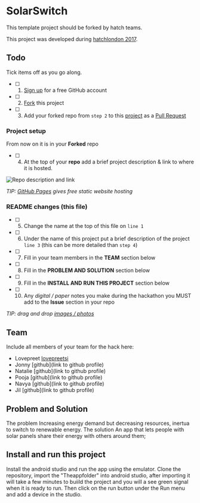 # SolarSwitch


This template project should be forked by hatch teams.

This project was developed during [hatchlondon 2017](http://hatchlondon.io).

## Todo

Tick items off as you go along.

- [ ] 1. [Sign up](https://help.github.com/articles/signing-up-for-a-new-github-account/) for a free GitHub account
- [ ] 2. [Fork](https://help.github.com/articles/fork-a-repo/) this project
- [ ] 3. Add your forked repo from `step 2` to this [project](https://github.com/SheCanCodeHQ/hatchlondon-2017-projects) as a [Pull Request](https://help.github.com/articles/about-pull-requests/)

### Project setup

From now on it is in your **Forked** repo

- [ ] 4. At the top of your **repo** add a brief project description & link to where it is hosted.

![Repo description and link](https://user-images.githubusercontent.com/624760/33160443-57e86a96-d014-11e7-8488-52592fc69a81.png)

*TIP: [GitHub Pages](https://pages.github.com) gives free static website hosting*

### README changes (this file)

- [ ] 5. Change the name at the top of this file on `line 1`
- [ ] 6. Under the name of this project put a brief description of the project `line 3` (this can be more detailed than `step 4`)
- [ ] 7. Fill in your team members in the **TEAM** section below
- [ ] 8. Fill in the **PROBLEM AND SOLUTION** section below
- [ ] 9. Fill in the **INSTALL AND RUN THIS PROJECT** section below
- [ ] 10. Any *digital / paper* notes you make during the hackathon you MUST add to the **Issue** section in your repo

*TIP: drag and drop [images / photos](https://help.github.com/articles/file-attachments-on-issues-and-pull-requests/)*

## Team

Include all members of your team for the hack here:

* Lovepreet [lovepreetsi](https://github.com/lovepreetsi/hatch-template-project)
* Jonny [github](link to github profile)
* Natalie [github](link to github profile)
* Pooja [github](link to github profile)
* Navya [github](link to github profile)
* Jil [github](link to github profile)
## Problem and Solution

The problem Increasing energy demand but decreasing resources, inertua to switch to renewable energy.
The solution An app that lets people with solar panels share their energy with others around them;

## Install and run this project

Install the android studio and run the app using the emulator. Clone the repository, import the "Theappfolder" into android studio, after importing it will take a few minutes to buiild the project and you will a see green signal when it is ready to run. Then click on the run button under the Run menu and add a device in the studio.

